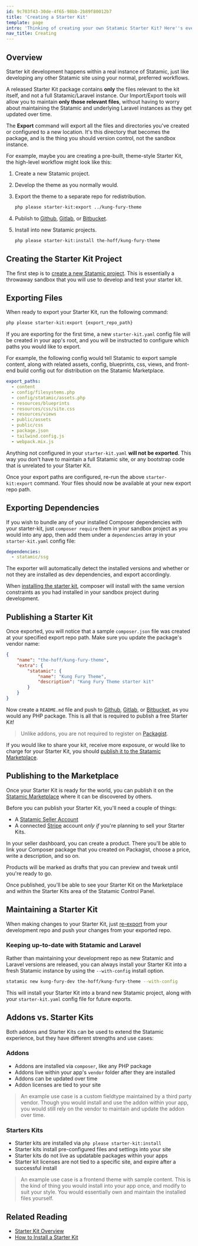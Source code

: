 ```yaml
---
id: 9c703f43-30de-4f65-98bb-2b89f80012b7
title: 'Creating a Starter Kit'
template: page
intro: 'Thinking of creating your own Statamic Starter Kit? Here''s everything you need to know to get started.'
nav_title: Creating
---
```

## Overview

Starter kit development happens within a real instance of Statamic, just like developing any other Statamic site using your normal, preferred workflows.

A released Starter Kit package contains **only** the files relevant to the kit itself, and not a full Statamic/Laravel instance. Our Import/Export tools will allow you to maintain **only those relevant files**, without having to worry about maintaining the Statamic and underlying Laravel instances as they get updated over time.

The **Export** command will export all the files and directories you've created or configured to a new location. It's this directory that becomes the package, and is the thing you should version control, not the sandbox instance.

For example, maybe you are creating a pre-built, theme-style Starter Kit, the high-level workflow might look like this:

1. Create a new Statamic project.

2. Develop the theme as you normally would.

3. Export the theme to a separate repo for redistribution.
    ``` bash
    php please starter-kit:export ../kung-fury-theme
    ```

4. Publish to [Github](https://github.com/), [Gitlab](https://gitlab.com/), or [Bitbucket](https://bitbucket.org/).

5. Install into new Statamic projects.
    ``` bash
    php please starter-kit:install the-hoff/kung-fury-theme
    ```


## Creating the Starter Kit Project

The first step is to [create a new Statamic project](http://docs.test/installation#creating-a-new-statamic-project). This is essentially a throwaway sandbox that you will use to develop and test your starter kit.


## Exporting Files

When ready to export your Starter Kit, run the following command:

``` bash
php please starter-kit:export {export_repo_path}
```

If you are exporting for the first time, a new `starter-kit.yaml` config file will be created in your app's root, and you will be instructed to configure which paths you would like to export.

For example, the following config would tell Statamic to export sample content, along with related assets, config, blueprints, css, views, and front-end build config out for distribution on the Statamic Marketplace.

``` yaml
export_paths:
  - content
  - config/filesystems.php
  - config/statamic/assets.php
  - resources/blueprints
  - resources/css/site.css
  - resources/views
  - public/assets
  - public/css
  - package.json
  - tailwind.config.js
  - webpack.mix.js
```

Anything not configured in your `starter-kit.yaml` **will not be exported**. This way you don't have to maintain a full Statamic site, or any bootstrap code that is unrelated to your Starter Kit.

Once your export paths are configured, re-run the above `starter-kit:export` command. Your files should now be available at your new export repo path.


## Exporting Dependencies

If you wish to bundle any of your installed Composer dependencies with your starter-kit, just `composer require` them in your sandbox project as you would into any app, then add them under a `dependencies` array in your `starter-kit.yaml` config file:

``` yaml
dependencies:
  - statamic/ssg
```

The exporter will automatically detect the installed versions and whether or not they are installed as dev dependencies, and export accordingly.

When [installing the starter kit](#installing-a-starter-kit), composer will install with the same version constraints as you had installed in your sandbox project during development.


## Publishing a Starter Kit

Once exported, you will notice that a sample `composer.json` file was created at your specified export repo path. Make sure you update the package's vendor name:

``` json
{
    "name": "the-hoff/kung-fury-theme",
    "extra": {
        "statamic": {
            "name": "Kung Fury Theme",
            "description": "Kung Fury Theme starter kit"
        }
    }
}
```

Now create a `README.md` file and push to [Github](https://github.com/), [Gitlab](https://gitlab.com/), or [Bitbucket](https://bitbucket.org/), as you would any PHP package. This is all that is required to publish a free Starter Kit!

> Unlike addons, you are not required to register on [Packagist](https://packagist.org/).

If you would like to share your kit, receive more exposure, or would like to charge for your Starter Kit, you should [publish it to the Statamic Marketplace](#publishing-to-the-marketplace).


## Publishing to the Marketplace

Once your Starter Kit is ready for the world, you can publish it on the [Statamic Marketplace](https://statamic.com/marketplace) where it can be discovered by others.

Before you can publish your Starter Kit, you'll need a couple of things:

- A [Statamic Seller Account](https://statamic.com/seller)
- A connected [Stripe](https://stripe.com) account _only if_ you're planning to sell your Starter Kits.

In your seller dashboard, you can create a product. There you'll be able to link your Composer package that you created on Packagist, choose a price, write a description, and so on.

Products will be marked as drafts that you can preview and tweak until you're ready to go.

Once published, you'll be able to see your Starter Kit on the Marketplace and within the Starter Kits area of the Statamic Control Panel.


## Maintaining a Starter Kit

When making changes to your Starter Kit, just [re-export](#exporting-files) from your development repo and push your changes from your exported repo.

### Keeping up-to-date with Statamic and Laravel

Rather than maintaining your development repo as new Statamic and Laravel versions are released, you can always install your Starter Kit into a fresh Statamic instance by using the `--with-config` install option.

``` bash
statamic new kung-fury-dev the-hoff/kung-fury-theme --with-config
```

This will install your Starter Kit into a brand new Statamic project, along with your `starter-kit.yaml` config file for future exports.


## Addons vs. Starter Kits

Both addons and Starter Kits can be used to extend the Statamic experience, but they have different strengths and use cases:

### Addons

- Addons are installed via `composer`, like any PHP package
- Addons live within your app's `vendor` folder after they are installed
- Addons can be updated over time
- Addon licenses are tied to your site

> An example use case is a custom fieldtype maintained by a third party vendor. Though you would install and use the addon within your app, you would still rely on the vendor to maintain and update the addon over time.

### Starters Kits

- Starter kits are installed via `php please starter-kit:install`
- Starter kits install pre-configured files and settings into your site
- Starter kits do not live as updatable packages within your apps
- Starter kit licenses are not tied to a specific site, and expire after a successful install

> An example use case is a frontend theme with sample content. This is the kind of thing you would install into your app once, and modify to suit your style. You would essentially own and maintain the installed files yourself.

## Related Reading

- [Starter Kit Overview](/starter-kits)
- [How to Install a Starter Kit](/installing-starter-kits)
